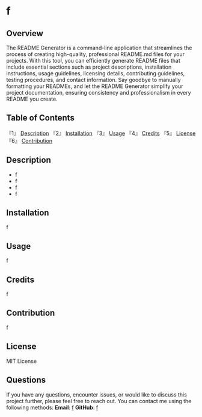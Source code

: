 # f 

## Overview
The README Generator is a command-line application that streamlines the process of creating high-quality, professional README.md files for your projects. With this tool, you can efficiently generate README files that include essential sections such as project descriptions, installation instructions, usage guidelines, licensing details, contributing guidelines, testing procedures, and contact information. Say goodbye to manually formatting your READMEs, and let the README Generator simplify your project documentation, ensuring consistency and professionalism in every README you create.

 ## Table of Contents
『1』 [Description](#description) 『2』 [Installation](#installation) 『3』 [Usage](#usage) 『4』 [Credits](#credits) 『5』 [License](#license) 『6』 [Contribution](#contribution)

## Description 
- f
- f
- f
- f
        
## Installation
f
        
## Usage 
f
        
## Credits 
f
        
## Contribution 
f

## License 
MIT License 

## Questions
If you have any questions, encounter issues, or would like to discuss this project further, please feel free to reach out. You can contact me using the following methods:
**Email**: [f](mailto:f)
**GitHub**: [f](https://github.com/f) 